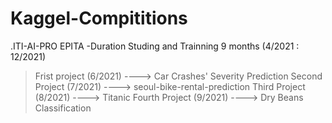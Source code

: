 # Kaggel-Compititions

.ITI-AI-PRO
EPITA
-Duration Studing and Trainning 9 months  (4/2021 : 12/2021)

>Frist project  (6/2021) ----> Car Crashes' Severity Prediction
>Second Project (7/2021) ----> seoul-bike-rental-prediction
>Third Project  (8/2021) ----> Titanic
>Fourth Project (9/2021) ----> Dry Beans Classification
